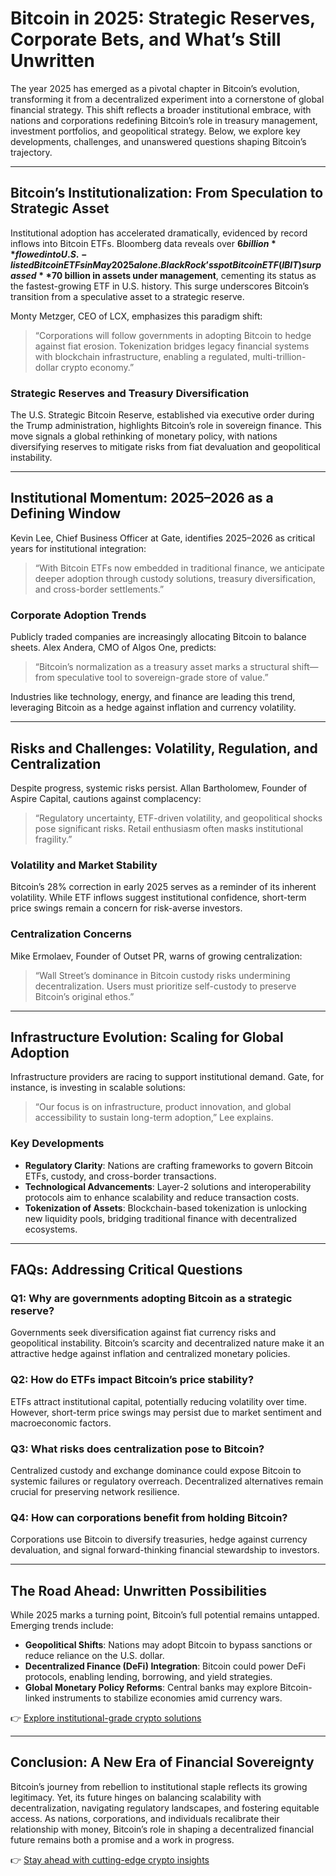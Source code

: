 # Bitcoin in 2025: Strategic Reserves, Corporate Bets, and What’s Still Unwritten

The year 2025 has emerged as a pivotal chapter in Bitcoin’s evolution, transforming it from a decentralized experiment into a cornerstone of global financial strategy. This shift reflects a broader institutional embrace, with nations and corporations redefining Bitcoin’s role in treasury management, investment portfolios, and geopolitical strategy. Below, we explore key developments, challenges, and unanswered questions shaping Bitcoin’s trajectory.

---

## Bitcoin’s Institutionalization: From Speculation to Strategic Asset

Institutional adoption has accelerated dramatically, evidenced by record inflows into Bitcoin ETFs. Bloomberg data reveals over **$6 billion** flowed into U.S.-listed Bitcoin ETFs in May 2025 alone. BlackRock’s spot Bitcoin ETF (IBIT) surpassed **$70 billion in assets under management**, cementing its status as the fastest-growing ETF in U.S. history. This surge underscores Bitcoin’s transition from a speculative asset to a strategic reserve.

Monty Metzger, CEO of LCX, emphasizes this paradigm shift:  
> “Corporations will follow governments in adopting Bitcoin to hedge against fiat erosion. Tokenization bridges legacy financial systems with blockchain infrastructure, enabling a regulated, multi-trillion-dollar crypto economy.”

### Strategic Reserves and Treasury Diversification  
The U.S. Strategic Bitcoin Reserve, established via executive order during the Trump administration, highlights Bitcoin’s role in sovereign finance. This move signals a global rethinking of monetary policy, with nations diversifying reserves to mitigate risks from fiat devaluation and geopolitical instability.

---

## Institutional Momentum: 2025–2026 as a Defining Window

Kevin Lee, Chief Business Officer at Gate, identifies 2025–2026 as critical years for institutional integration:  
> “With Bitcoin ETFs now embedded in traditional finance, we anticipate deeper adoption through custody solutions, treasury diversification, and cross-border settlements.”

### Corporate Adoption Trends  
Publicly traded companies are increasingly allocating Bitcoin to balance sheets. Alex Andera, CMO of Algos One, predicts:  
> “Bitcoin’s normalization as a treasury asset marks a structural shift—from speculative tool to sovereign-grade store of value.”

Industries like technology, energy, and finance are leading this trend, leveraging Bitcoin as a hedge against inflation and currency volatility.

---

## Risks and Challenges: Volatility, Regulation, and Centralization

Despite progress, systemic risks persist. Allan Bartholomew, Founder of Aspire Capital, cautions against complacency:  
> “Regulatory uncertainty, ETF-driven volatility, and geopolitical shocks pose significant risks. Retail enthusiasm often masks institutional fragility.”

### Volatility and Market Stability  
Bitcoin’s 28% correction in early 2025 serves as a reminder of its inherent volatility. While ETF inflows suggest institutional confidence, short-term price swings remain a concern for risk-averse investors.

### Centralization Concerns  
Mike Ermolaev, Founder of Outset PR, warns of growing centralization:  
> “Wall Street’s dominance in Bitcoin custody risks undermining decentralization. Users must prioritize self-custody to preserve Bitcoin’s original ethos.”

---

## Infrastructure Evolution: Scaling for Global Adoption

Infrastructure providers are racing to support institutional demand. Gate, for instance, is investing in scalable solutions:  
> “Our focus is on infrastructure, product innovation, and global accessibility to sustain long-term adoption,” Lee explains.

### Key Developments  
- **Regulatory Clarity**: Nations are crafting frameworks to govern Bitcoin ETFs, custody, and cross-border transactions.  
- **Technological Advancements**: Layer-2 solutions and interoperability protocols aim to enhance scalability and reduce transaction costs.  
- **Tokenization of Assets**: Blockchain-based tokenization is unlocking new liquidity pools, bridging traditional finance with decentralized ecosystems.

---

## FAQs: Addressing Critical Questions

### Q1: Why are governments adopting Bitcoin as a strategic reserve?  
Governments seek diversification against fiat currency risks and geopolitical instability. Bitcoin’s scarcity and decentralized nature make it an attractive hedge against inflation and centralized monetary policies.

### Q2: How do ETFs impact Bitcoin’s price stability?  
ETFs attract institutional capital, potentially reducing volatility over time. However, short-term price swings may persist due to market sentiment and macroeconomic factors.

### Q3: What risks does centralization pose to Bitcoin?  
Centralized custody and exchange dominance could expose Bitcoin to systemic failures or regulatory overreach. Decentralized alternatives remain crucial for preserving network resilience.

### Q4: How can corporations benefit from holding Bitcoin?  
Corporations use Bitcoin to diversify treasuries, hedge against currency devaluation, and signal forward-thinking financial stewardship to investors.

---

## The Road Ahead: Unwritten Possibilities

While 2025 marks a turning point, Bitcoin’s full potential remains untapped. Emerging trends include:  
- **Geopolitical Shifts**: Nations may adopt Bitcoin to bypass sanctions or reduce reliance on the U.S. dollar.  
- **Decentralized Finance (DeFi) Integration**: Bitcoin could power DeFi protocols, enabling lending, borrowing, and yield strategies.  
- **Global Monetary Policy Reforms**: Central banks may explore Bitcoin-linked instruments to stabilize economies amid currency wars.

👉 [Explore institutional-grade crypto solutions](https://bit.ly/okx-bonus)

---

## Conclusion: A New Era of Financial Sovereignty

Bitcoin’s journey from rebellion to institutional staple reflects its growing legitimacy. Yet, its future hinges on balancing scalability with decentralization, navigating regulatory landscapes, and fostering equitable access. As nations, corporations, and individuals recalibrate their relationship with money, Bitcoin’s role in shaping a decentralized financial future remains both a promise and a work in progress.

👉 [Stay ahead with cutting-edge crypto insights](https://bit.ly/okx-bonus)